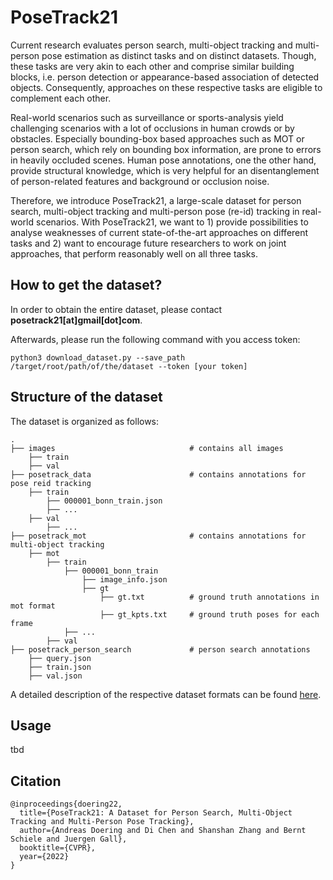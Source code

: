 # PoseTrack21
Current research evaluates person search, multi-object tracking and multi-person pose estimation as distinct tasks and on distinct datasets. Though, these tasks are very akin to each other and comprise similar building blocks, i.e. person detection or appearance-based association of detected objects. Consequently, approaches on these respective tasks are eligible to complement each other.

Real-world scenarios such as surveillance or sports-analysis yield challenging scenarios with a lot of occlusions in human crowds or by obstacles. Especially bounding-box based approaches such as MOT or person search, which rely on bounding box information, are prone to errors in heavily occluded scenes. Human pose annotations, one the other hand, provide structural knowledge, which is very helpful for an disentanglement of person-related features and background or occlusion noise. 

Therefore, we introduce PoseTrack21, a large-scale dataset for person search, multi-object tracking and multi-person pose (re-id) tracking in real-world scenarios. With PoseTrack21, we want to 1) provide possibilities to analyse weaknesses of current state-of-the-art approaches on different tasks and 
2) want to encourage future researchers to work on joint approaches, that perform reasonably well on all three tasks.

## How to get the dataset?
In order to obtain the entire dataset, please contact **posetrack21[at]gmail[dot]com**.

Afterwards, please run the following command with you access token:
```
python3 download_dataset.py --save_path /target/root/path/of/the/dataset --token [your token]
```

## Structure of the dataset 
The dataset is organized as follows: 

    .
    ├── images                              # contains all images  
        ├── train
        ├── val
    ├── posetrack_data                      # contains annotations for pose reid tracking
        ├── train
            ├── 000001_bonn_train.json
            ├── ...
        ├── val
            ├── ...
    ├── posetrack_mot                       # contains annotations for multi-object tracking 
        ├── mot
            ├── train
                ├── 000001_bonn_train
                    ├── image_info.json
                    ├── gt
                        ├── gt.txt          # ground truth annotations in mot format
                        ├── gt_kpts.txt     # ground truth poses for each frame
                ├── ...
            ├── val
    ├── posetrack_person_search             # person search annotations
        ├── query.json
        ├── train.json
        ├── val.json

A detailed description of the respective dataset formats can be found [here](doc/dataset_structure.md).

## Usage 
tbd

## Citation 
```
@inproceedings{doering22,
  title={PoseTrack21: A Dataset for Person Search, Multi-Object Tracking and Multi-Person Pose Tracking},
  author={Andreas Doering and Di Chen and Shanshan Zhang and Bernt Schiele and Juergen Gall},
  booktitle={CVPR},
  year={2022}
}
```
